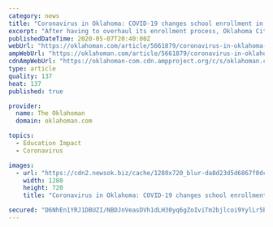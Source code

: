 ```yaml
---
category: news
title: "Coronavirus in Oklahoma: COVID-19 changes school enrollment in Oklahoma City"
excerpt: "After having to overhaul its enrollment process, Oklahoma City Public Schools received 500 early childhood pre-enrollees in two days through online applications. District enrollment, which typically took place in person,"
publishedDateTime: 2020-05-07T20:40:00Z
webUrl: "https://oklahoman.com/article/5661879/coronavirus-in-oklahoma-covid-19-changes-school-enrollment-in-oklahoma-city"
ampWebUrl: "https://oklahoman.com/article/5661879/coronavirus-in-oklahoma-covid-19-changes-school-enrollment-in-oklahoma-city/amp"
cdnAmpWebUrl: "https://oklahoman-com.cdn.ampproject.org/c/s/oklahoman.com/article/5661879/coronavirus-in-oklahoma-covid-19-changes-school-enrollment-in-oklahoma-city/amp"
type: article
quality: 137
heat: 137
published: true

provider:
  name: The Oklahoman
  domain: oklahoman.com

topics:
  - Education Impact
  - Coronavirus

images:
  - url: "https://cdn2.newsok.biz/cache/1280x720_blur-da8d23d5d6867f0dc90c80760020cf65.jpg"
    width: 1280
    height: 720
    title: "Coronavirus in Oklahoma: COVID-19 changes school enrollment in Oklahoma City"

secured: "D6NhEn1YRJ1DBUZI/NBDJnVeasDVh1dLH30yq6gZoIviTm2bjlcoi9YylLr5bzRQ3HVf1pbuC0DdSHKoMDwqbSfUhALMA9+3amyj3NiMMfFYPvfkIrhJQM9ACIXHd5JfML1/o3oeq9nLKJkm7r5pCnGvmXT880LIsH6PuVTPE9oldFRODehum0MnMWExmYP3tfMcm5KUW88ihDWmZs+RTnEj+YDBIZRBDrH+96KBrvcXkJ9Mn99a2Uw1ui2JSXPuR/L3mQBEVC16/XJX66+kFpoE5XH7Mx9aAxy6GkOFL6VRQ0bfQDPE5NFkmH7gXEBjtuX2dljItymvT5rm/2C1qRxwJrt+mU4bs9qUuSj1UBlHtzjDscgWpVtjGa+g/bWTO2sSsCUzmfizrOpd45EK5Q0cPgPFmCToVoS3P/QJHijIJ/6avlNnHJSSrvpM3DSpTqH47boAeeKIpjK7yuD/9PH+Fnp9TeIjn/PQ6Fe8Ph0=;nirwrZbwJGHpkDDSgucyow=="
---
```


